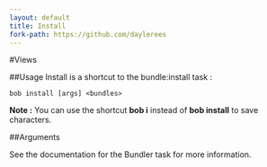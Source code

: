 ```yaml
---
layout: default
title: Install
fork-path: https://github.com/daylerees
---
```


#Views

##Usage
Install is a shortcut to the bundle:install task :

	bob install [args] <bundles>

<div class="alert alert-info">
<strong>Note :</strong> You can use the shortcut <strong>bob i</strong> instead of <strong>bob install</strong> to save characters.
</div>

##Arguments

See the documentation for the Bundler task for more information.